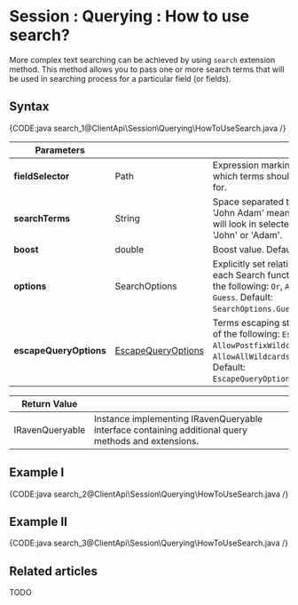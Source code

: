 # Session : Querying : How to use search?

More complex text searching can be achieved by using `search` extension method. This method allows you to pass one or more search terms that will be used in searching process for a particular field (or fields).

## Syntax

{CODE:java search_1@ClientApi\Session\Querying\HowToUseSearch.java /}

| Parameters | | |
| ------------- | ------------- | ----- |
| **fieldSelector** | Path | Expression marking a field in which terms should be looked for. |
| **searchTerms** | String | Space separated terms e.g. 'John Adam' means that we will look in selected field for 'John' or 'Adam'. |
| **boost** | double | Boost value. Default: `1`. |
| **options** | SearchOptions | Explicitly set relation between each Search functions. One of the following: `Or`, `And`, `Not`, `Guess`. Default: `SearchOptions.Guess`. |
| **escapeQueryOptions** | [EscapeQueryOptions]() | Terms escaping strategy. One of the following: `EscapeAll`, `AllowPostfixWildcard`, `AllowAllWildcards`, `RawQuery`. Default: `EscapeQueryOptions.EscapeAll`. |

| Return Value | |
| ------------- | ----- |
| IRavenQueryable | Instance implementing IRavenQueryable interface containing additional query methods and extensions. |

## Example I

{CODE:java search_2@ClientApi\Session\Querying\HowToUseSearch.java /}

## Example II

{CODE:java search_3@ClientApi\Session\Querying\HowToUseSearch.java /}

## Related articles

TODO


